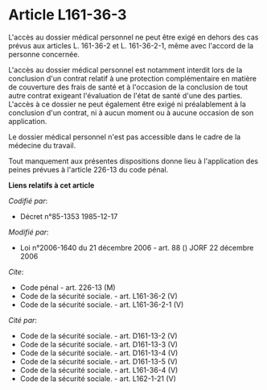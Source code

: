 # Article L161-36-3

L'accès au dossier médical personnel ne peut être exigé en dehors des cas prévus aux articles L. 161-36-2 et L. 161-36-2-1,
même avec l'accord de la personne concernée.

L'accès au dossier médical personnel est notamment interdit lors de la conclusion d'un contrat relatif à une protection
complémentaire en matière de couverture des frais de santé et à l'occasion de la conclusion de tout autre contrat exigeant
l'évaluation de l'état de santé d'une des parties. L'accès à ce dossier ne peut également être exigé ni préalablement à la
conclusion d'un contrat, ni à aucun moment ou à aucune occasion de son application.

Le dossier médical personnel n'est pas accessible dans le cadre de la médecine du travail.

Tout manquement aux présentes dispositions donne lieu à l'application des peines prévues à l'article 226-13 du code pénal.

**Liens relatifs à cet article**

_Codifié par_:

  - Décret n°85-1353 1985-12-17

_Modifié par_:

  - Loi n°2006-1640 du 21 décembre 2006 - art. 88 () JORF 22 décembre 2006

_Cite_:

  - Code pénal - art. 226-13 (M)
  - Code de la sécurité sociale. - art. L161-36-2 (V)
  - Code de la sécurité sociale. - art. L161-36-2-1 (V)

_Cité par_:

  - Code de la sécurité sociale. - art. D161-13-2 (V)
  - Code de la sécurité sociale. - art. D161-13-3 (V)
  - Code de la sécurité sociale. - art. D161-13-4 (V)
  - Code de la sécurité sociale. - art. D161-13-5 (V)
  - Code de la sécurité sociale. - art. L161-36-4 (V)
  - Code de la sécurité sociale. - art. L162-1-21 (V)
